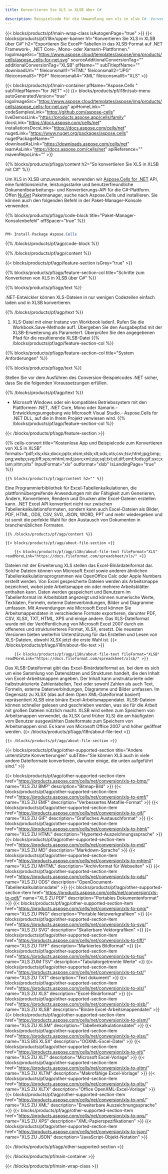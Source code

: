 ```yaml
---
title: Konvertieren Sie XLS in XLSB über C#

description: Beispielcode für die Umwandlung von xls in xlsb C#. Verwenden Sie API Beispielcode für die Batch-Konvertierung von xls-Dateien in xlsb innerhalb von VB.NET, Asp.NET oder einer beliebigen .NET-basierten Anwendung.
---
```

{{< blocks/products/pf/main-wrap-class isAutogenPage="true" >}}
{{< blocks/products/pf/i18n/upper-banner h1="Konvertieren Sie XLS in XLSB über C#" h2="Exportieren Sie Excel®-Tabellen in das XLSB-Format auf .NET Framework-, .NET Core-, Mono- oder Xamarin-Plattformen." logoImageSrc="https://www.aspose.cloud/templates/aspose/img/products/cells/aspose_cells-for-net.svg" sourceAdditionalConversionTag="" additionalConversionTag="XLSB" pfName="" subTitlepfName="" downloadUrl="" fileiconsmall1="HTML" fileiconsmall2="JPG" fileiconsmall3="PDF" fileiconsmall4="XML" fileiconsmall5="XLS" >}}

{{< blocks/products/pf/main-container pfName="Aspose.Cells " subTitlepfName="for .NET" >}}
{{< blocks/products/pf/i18n/sub-menu autoGeneratedVersion="true" logoImageSrc="https://www.aspose.cloud/templates/aspose/img/products/cells/aspose_cells-for-net.svg" apiHomeLink="" codeSamplesLink="https://github.com/aspose-cells" liveDemosLink="https://products.aspose.app/cells/family" docsLink="https://docs.aspose.com/cells/net" installationsDocsLink="https://docs.aspose.com/cells/net" nugetLink="https://www.nuget.org/packages/aspose.cells" nugetPackageName="" downloadAsLink="https://downloads.aspose.com/cells/net" learnAsLink="https://docs.aspose.com/cells/net" apiReference="" mavenRepoLink="" >}}

{{% blocks/products/pf/agp/content h2="So konvertieren Sie XLS in XLSB mit C#" %}}

 Um XLS in XLSB umzuwandeln, verwenden wir
 [Aspose.Cells for .NET](https://products.aspose.com/cells/net) 
 API, eine funktionsreiche, leistungsstarke und benutzerfreundliche Dokumentbearbeitungs- und Konvertierungs-API für die C#-Plattform. Offen
 [NuGet](https://www.nuget.org/packages/aspose.cells) 
 Paketmanager, suche nach
 Aspose.Cells 
 und installieren. Sie können auch den folgenden Befehl in der Paket-Manager-Konsole verwenden.

{{% blocks/products/pf/agp/code-block title="Paket-Manager-Konsolenbefehl" offSpacer="true" %}}

```cs

PM> Install-Package Aspose.Cells


```

{{% /blocks/products/pf/agp/code-block %}}

{{% /blocks/products/pf/agp/content %}}

{{< blocks/products/pf/agp/feature-section isGrey="true" >}}

{{% blocks/products/pf/agp/feature-section-col title="Schritte zum Konvertieren von XLS in XLSB über C#" %}}

{{% blocks/products/pf/agp/text %}}

 .NET-Entwickler können XLS-Dateien in nur wenigen Codezeilen einfach laden und in XLSB konvertieren.

{{% /blocks/products/pf/agp/text %}}

1. XLS-Datei mit einer Instanz von Workbook laden1. Rufen Sie die Workbook.Save-Methode auf1. Übergeben Sie den Ausgabepfad mit der XLSB-Erweiterung als Parameter1. Überprüfen Sie den angegebenen Pfad für die resultierende XLSB-Datei
{{% /blocks/products/pf/agp/feature-section-col %}}

{{% blocks/products/pf/agp/feature-section-col title="System Anforderungen" %}}

{{% blocks/products/pf/agp/text %}}

 Stellen Sie vor dem Ausführen des Conversion-Beispielcodes .NET sicher, dass Sie die folgenden Voraussetzungen erfüllen.

{{% /blocks/products/pf/agp/text %}}

- Microsoft Windows oder ein kompatibles Betriebssystem mit den Plattformen .NET, .NET Core, Mono oder Xamarin.- Entwicklungsumgebung wie Microsoft Visual Studio.- Aspose.Cells for .NET DLL, auf die in Ihrem Projekt verwiesen wird.
{{% /blocks/products/pf/agp/feature-section-col %}}

{{< /blocks/products/pf/agp/feature-section >}}

{{% cells-convert title="Kostenlose App und Beispielcode zum Konvertieren von XLS in XLSB" formats="pdf;xls;xlsx;docx;pptx;xlsm;xlsb;xlt;ods;ots;csv;tsv;html;jpg;bmp;png;webp;svg;tiff;xps;mhtml;md;json;xml;zip;sql;txt;et;dif;emf;fods;gif;sxc;xlam;xltm;xltx" InputFormat="xls" outformat="xlsb" IsLandingPage="true" %}}
 
<!-- aboutfile Starts -->

    {{% blocks/products/pf/agp/content h2="" %}}

 Eine Programmierbibliothek für Excel-Tabellenkalkulationen, die plattformübergreifende Anwendungen mit der Fähigkeit zum Generieren, Ändern, Konvertieren, Rendern und Drucken aller Excel-Dateien erstellen kann. .NET Excel API konvertiert nicht nur zwischen Tabellenkalkulationsformaten, sondern kann auch Excel-Dateien als Bilder, PDF, HTML, ODS, CSV, SVG, JSON, WORD, PPT und mehr wiedergeben und ist somit die perfekte Wahl für den Austausch von Dokumenten in branchenüblichen Formaten.

    {{% /blocks/products/pf/agp/content %}}

    {{< blocks/products/pf/agp/about-file-section >}}

        {{< blocks/products/pf/agp/i18n/about-file-text fileFormat="XLS" readMoreLink="https://docs.fileformat.com/spreadsheet/xls/" >}}
Dateien mit der Erweiterung XLS stellen das Excel-Binärdateiformat dar. Solche Dateien können von Microsoft Excel sowie anderen ähnlichen Tabellenkalkulationsprogrammen wie OpenOffice Calc oder Apple Numbers erstellt werden. Von Excel gespeicherte Dateien werden als Arbeitsmappe bezeichnet, wobei jede Arbeitsmappe ein oder mehrere Arbeitsblätter enthalten kann. Daten werden gespeichert und Benutzern im Tabellenformat im Arbeitsblatt angezeigt und können numerische Werte, Textdaten, Formeln, externe Datenverbindungen, Bilder und Diagramme umfassen. Mit Anwendungen wie Microsoft Excel können Sie Arbeitsmappendaten in verschiedene Formate exportieren, darunter PDF, CSV, XLSX, TXT, HTML, XPS und einige andere. Das XLS-Dateiformat wurde mit der Veröffentlichung von Microsoft Excel 2007 durch ein offeneres und strukturierteres Format, XLSX, ersetzt. Die neuesten Versionen bieten weiterhin Unterstützung für das Erstellen und Lesen von XLS-Dateien, obwohl XLSX jetzt die erste Wahl ist.
        {{< /blocks/products/pf/agp/i18n/about-file-text >}}

        {{< blocks/products/pf/agp/i18n/about-file-text fileFormat="XLSB" readMoreLink="https://docs.fileformat.com/spreadsheet/xlsb/" >}}
Das XLSB-Dateiformat gibt das Excel-Binärdateiformat an, bei dem es sich um eine Sammlung von Datensätzen und Strukturen handelt, die den Inhalt von Excel-Arbeitsmappen angeben. Der Inhalt kann unstrukturierte oder halbstrukturierte Zahlentabellen, Text oder sowohl Zahlen als auch Text, Formeln, externe Datenverbindungen, Diagramme und Bilder umfassen. Im Gegensatz zu XLSX (das auf dem Open XML-Dateiformat basiert) repräsentiert XLSB eine binäre Excel-Arbeitsmappendatei. XLSB-Dateien können schneller gelesen und geschrieben werden, was sie für die Arbeit mit großen Dateien nützlich macht. XLSB wird selten zum Speichern von Arbeitsmappen verwendet, da XLSX (und früher XLS) die am häufigsten vom Benutzer ausgewählten Dateiformate zum Speichern von Arbeitsmappen sind. Es kann von Microsoft Office 2007 und höher geöffnet werden.
        {{< /blocks/products/pf/agp/i18n/about-file-text >}}

    {{< /blocks/products/pf/agp/about-file-section >}}

<!-- aboutfile Ends -->

{{< blocks/products/pf/agp/other-supported-section title="Andere unterstützte Konvertierungen" subTitle="Sie können XLS auch in viele andere Dateiformate konvertieren, darunter einige, die unten aufgeführt sind." >}}

{{< blocks/products/pf/agp/other-supported-section-item href="https://products.aspose.com/cells/net/conversion/xls-to-bmp/" name="XLS ZU BMP" description="Bitmap-Bild" >}}
{{< blocks/products/pf/agp/other-supported-section-item href="https://products.aspose.com/cells/net/conversion/xls-to-emf/" name="XLS ZU EMF" description="Verbessertes Metafile-Format" >}}
{{< blocks/products/pf/agp/other-supported-section-item href="https://products.aspose.com/cells/net/conversion/xls-to-gif/" name="XLS ZU GIF" description="Grafisches Austauschformat" >}}
{{< blocks/products/pf/agp/other-supported-section-item href="https://products.aspose.com/cells/net/conversion/xls-to-html/" name="XLS ZU HTML" description="Hypertext-Auszeichnungssprache" >}}
{{< blocks/products/pf/agp/other-supported-section-item href="https://products.aspose.com/cells/net/conversion/xls-to-md/" name="XLS ZU MD" description="Markdown-Sprache" >}}
{{< blocks/products/pf/agp/other-supported-section-item href="https://products.aspose.com/cells/net/conversion/xls-to-mhtml/" name="XLS ZU MHTML" description="Archivformat für Webseiten" >}}
{{< blocks/products/pf/agp/other-supported-section-item href="https://products.aspose.com/cells/net/conversion/xls-to-ods/" name="XLS ZU ODS" description="OpenDocument-Tabellenkalkulationsdatei" >}}
{{< blocks/products/pf/agp/other-supported-section-item href="https://products.aspose.com/cells/net/conversion/xls-to-pdf/" name="XLS ZU PDF" description="Portables Dokumentenformat" >}}
{{< blocks/products/pf/agp/other-supported-section-item href="https://products.aspose.com/cells/net/conversion/xls-to-png/" name="XLS ZU PNG" description="Portable Netzwerkgrafiken" >}}
{{< blocks/products/pf/agp/other-supported-section-item href="https://products.aspose.com/cells/net/conversion/xls-to-svg/" name="XLS ZU SVG" description="Skalierbare Vektorgrafiken" >}}
{{< blocks/products/pf/agp/other-supported-section-item href="https://products.aspose.com/cells/net/conversion/xls-to-tiff/" name="XLS ZU TIFF" description="Markiertes Bildformat" >}}
{{< blocks/products/pf/agp/other-supported-section-item href="https://products.aspose.com/cells/net/conversion/xls-to-tsv/" name="XLS ZUM TSV" description="Tabulatorgetrennte Werte" >}}
{{< blocks/products/pf/agp/other-supported-section-item href="https://products.aspose.com/cells/net/conversion/xls-to-txt/" name="XLS ZU TXT" description="Text dokument" >}}
{{< blocks/products/pf/agp/other-supported-section-item href="https://products.aspose.com/cells/net/conversion/xls-to-xls/" name="XLS ZU XLS" description="Excel-Binärformat" >}}
{{< blocks/products/pf/agp/other-supported-section-item href="https://products.aspose.com/cells/net/conversion/xls-to-xlsb/" name="XLS ZU XLSB" description="Binäre Excel-Arbeitsmappendatei" >}}
{{< blocks/products/pf/agp/other-supported-section-item href="https://products.aspose.com/cells/net/conversion/xls-to-xlsm/" name="XLS ZU XLSM" description="Tabellenkalkulationsdatei" >}}
{{< blocks/products/pf/agp/other-supported-section-item href="https://products.aspose.com/cells/net/conversion/xls-to-xlsx/" name="XLS BIS XLSX" description="OOXML-Excel-Datei" >}}
{{< blocks/products/pf/agp/other-supported-section-item href="https://products.aspose.com/cells/net/conversion/xls-to-xlt/" name="XLS ZU XLT" description="Microsoft Excel-Vorlage" >}}
{{< blocks/products/pf/agp/other-supported-section-item href="https://products.aspose.com/cells/net/conversion/xls-to-xltm/" name="XLS ZU XLTM" description="Makrofähige Excel-Vorlage" >}}
{{< blocks/products/pf/agp/other-supported-section-item href="https://products.aspose.com/cells/net/conversion/xls-to-xltx/" name="XLS ZU XLTX" description="Office OpenXML-Excel-Vorlage" >}}
{{< blocks/products/pf/agp/other-supported-section-item href="https://products.aspose.com/cells/net/conversion/xls-to-xml/" name="XLS ZU XML" description="Erweiterbare Auszeichnungssprache" >}}
{{< blocks/products/pf/agp/other-supported-section-item href="https://products.aspose.com/cells/net/conversion/xls-to-xps/" name="XLS ZU XPS" description="XML-Papierspezifikationen" >}}
{{< blocks/products/pf/agp/other-supported-section-item href="https://products.aspose.com/cells/net/conversion/xls-to-json/" name="XLS ZU JSON" description="JavaScript-Objekt-Notation" >}}

{{< /blocks/products/pf/agp/other-supported-section >}}

{{< /blocks/products/pf/main-container >}}
    
{{< /blocks/products/pf/main-wrap-class >}}
